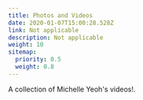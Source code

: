 ```yaml
---
title: Photos and Videos
date: 2020-01-07T15:00:28.528Z
link: Not applicable
description: Not applicable
weight: 10
sitemap:
  priority: 0.5
  weight: 0.8
---
```

<!--

This page represents the landing page for "creations" section. It is also shown under the homepage header for "creations". It should be therefore relatively short and sweet.

\-->



<p>A collection of Michelle Yeoh's videos!.</p>
